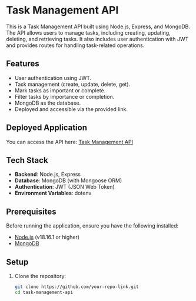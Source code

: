 # Task Management API

This is a Task Management API built using Node.js, Express, and MongoDB. The API allows users to manage tasks, including creating, updating, deleting, and retrieving tasks. It also includes user authentication with JWT and provides routes for handling task-related operations.

## Features

- User authentication using JWT.
- Task management (create, update, delete, get).
- Mark tasks as important or complete.
- Filter tasks by importance or completion.
- MongoDB as the database.
- Deployed and accessible via the provided link.

## Deployed Application

You can access the API here: [Task Management API](<Deployed_Link>)

## Tech Stack

- **Backend**: Node.js, Express
- **Database**: MongoDB (with Mongoose ORM)
- **Authentication**: JWT (JSON Web Token)
- **Environment Variables**: dotenv

## Prerequisites

Before running the application, ensure you have the following installed:

- [Node.js](https://nodejs.org/) (v18.16.1 or higher)
- [MongoDB](https://www.mongodb.com/)

## Setup

1. Clone the repository:

   ```bash
   git clone https://github.com/your-repo-link.git
   cd task-management-api
